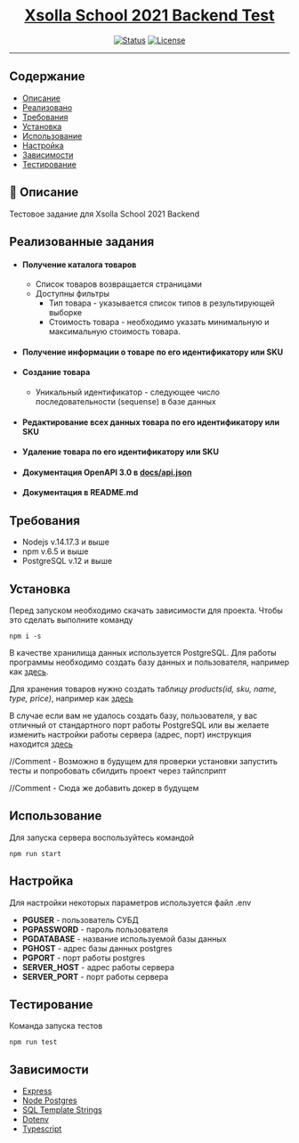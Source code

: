 <h1 align="center"><a href="https://github.com/xsolla/xsolla-school-backend-2021">Xsolla School 2021 Backend Test</a></h1>

<div align="center">

[![Status](https://img.shields.io/badge/status-active-success.svg)]()
[![License](https://img.shields.io/badge/license-MIT-blue.svg)](/LICENSE)

</div>

---

## Содержание

- [Описание](#about)
- [Реализовано](#working)
- [Требования](#requirments)
- [Установка](#installation)
- [Использование](#usage)
- [Настройка](#configuration)
- [Зависимости](#dependencies)
- [Тестирование](#tests)

## 🧐 Описание <a name = "about"></a>

Тестовое задание для Xsolla School 2021 Backend


## Реализованные задания <a name = "working"></a>

<ul>
    <li> <h4>Получение каталога товаров</h4>
        <ul>
            <li>Список товаров возвращается страницами</li>
            <li>Доступны фильтры
                <ul>
                    <li>Тип товара - указывается список типов в результирующей выборке</li>
                    <li>Стоимость товара - необходимо указать минимальную и максимальную стоимость товара.</li>
                </ul>
            </li>
        </ul>
    </li>
    <li> <h4>Получение информации о товаре по его идентификатору или SKU</h4></li>
    <li> <h4>Создание товара</h4>
        <ul>
            <li>Уникальный идентификатор - следующее число последовательности (sequense) в базе данных</li>
        </ul>
    </li>
    <li> <h4>Редактирование всех данных товара  по его идентификатору или SKU</h4></li>
    <li> <h4>Удаление товара по его идентификатору или SKU</h4></li>
    <li> <h4>Документация OpenAPI 3.0 в <a href="docs/api.json">docs/api.json</a></h4></li>
    <li> <h4>Документация в README.md</h4></li>
</ul>


## Требования <a name = "requirments"></a>

- Nodejs v.14.17.3 и выше
- npm v.6.5 и выше
- PostgreSQL v.12 и выше

## Установка  <a name = "installation"></a>

Перед запуском необходимо скачать зависимости для проекта. Чтобы это сделать выполните команду 

```npm i -s```

В качестве хранилища данных используется PostgreSQL. Для работы программы необходимо создать базу данных и пользователя, например как <a href="src/db/create-user-and-db.sql">здесь</a>. 

Для хранения товаров нужно создать таблицу <i>products(id, sku, name, type, price)</i>, например как <a href="src/db/create-tables.sql">здесь</a>

В случае если вам не удалось создать базу, пользователя, у вас отличный от стандартного порт работы PostgreSQL или вы желаете изменить настройки работы сервера (адрес, порт) инструкция находится [здесь](#configuration)

//Comment - Возможно в будущем для проверки установки запустить тесты и попробовать сбилдить проект через тайпсприпт

//Comment - Сюда же добавить докер в будущем

## Использование <a name = "usage"></a>

Для запуска сервера воспользуйтесь командой 

```npm run start```

## Настройка <a name = "configuration"></a>

Для настройки некоторых параметров используется файл .env
- <b>PGUSER</b> - пользователь СУБД
- <b>PGPASSWORD</b> - пароль пользователя
- <b>PGDATABASE</b> - название используемой базы данных
- <b>PGHOST</b> - адрес базы данных postgres
- <b>PGPORT</b> - порт работы postgres
- <b>SERVER_HOST</b> - адрес работы сервера
- <b>SERVER_PORT</b> - порт работы сервера

## Тестирование <a name = "tests"></a>

Команда запуска тестов

```npm run test```

## Зависимости <a name = "dependencies"></a>

- [Express](https://github.com/expressjs/express)
- [Node Postgres](https://github.com/brianc/node-postgres)
- [SQL Template Strings](https://github.com/felixfbecker/node-sql-template-strings)
- [Dotenv](https://github.com/motdotla/dotenv)
- [Typescript](https://github.com/Microsoft/TypeScript)